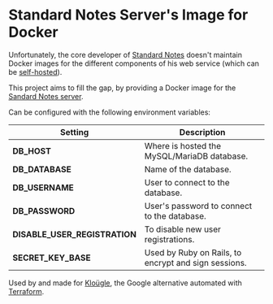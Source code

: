 Standard Notes Server's Image for Docker
========================================

Unfortunately, the core developer of [Standard Notes](https://standardnotes.org/)
doesn't maintain Docker images for the different components of his web service
(which can be [self-hosted](https://docs.standardnotes.org/self-hosting/self-hosting-with-docker)).

This project aims to fill the gap, by providing a Docker image for the
[Sandard Notes server](https://github.com/standardnotes/syncing-server).

Can be configured with the following environment variables:

Setting     | Description
----------- | -------------------------------------------
**DB_HOST** | Where is hosted the MySQL/MariaDB database.
**DB_DATABASE** | Name of the database.
**DB_USERNAME** | User to connect to the database.
**DB_PASSWORD** | User's password to connect to the database.
**DISABLE_USER_REGISTRATION** | To disable new user registrations.
**SECRET_KEY_BASE** | Used by Ruby on Rails, to encrypt and sign sessions.

Used by and made for [Kloügle](https://github.com/arugifa/klougle), the Google
alternative automated with [Terraform](https://www.terraform.io/).
